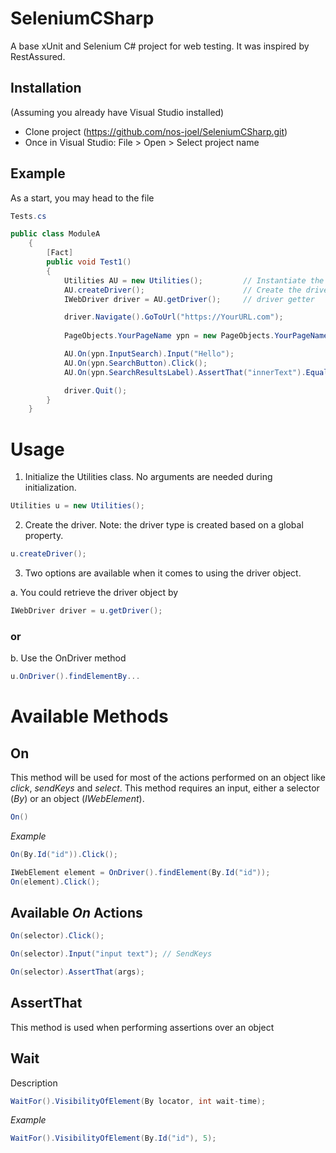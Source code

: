 ﻿# SeleniumCSharp

A base xUnit and Selenium C# project for web testing. It was inspired by RestAssured.

## Installation
(Assuming you already have Visual Studio installed)

* Clone project (https://github.com/nos-joel/SeleniumCSharp.git)
* Once in Visual Studio: File > Open > Select project name

## Example

As a start, you may head to the file
```cs
Tests.cs
```

```cs
public class ModuleA
    {       
        [Fact]
        public void Test1()
        {
            Utilities AU = new Utilities();         // Instantiate the Utilities class. You may choose another name instead of AU
            AU.createDriver();                      // Create the driver
            IWebDriver driver = AU.getDriver();     // driver getter

            driver.Navigate().GoToUrl("https://YourURL.com");
          
            PageObjects.YourPageName ypn = new PageObjects.YourPageName(); // Instantiate the Page class of your need

            AU.On(ypn.InputSearch).Input("Hello");
            AU.On(ypn.SearchButton).Click();
            AU.On(ypn.SearchResultsLabel).AssertThat("innerText").Equals("No results were found!");

            driver.Quit();
        }
    }
```

# Usage

1. Initialize the Utilities class. No arguments are needed during initialization.
```cs
Utilities u = new Utilities();
```

2. Create the driver. Note: the driver type is created based on a global property.
```cs
u.createDriver();
```

3. Two options are available when it comes to using the driver object.

a. You could retrieve the driver object by
```cs
IWebDriver driver = u.getDriver();
```
### or 
b. Use the OnDriver method 
```cs
u.OnDriver().findElementBy...
```

# Available Methods

## **On**

This method will be used for most of the actions performed on an object like *click*, *sendKeys* and *select*. This method requires an input, either a selector (*By*) or an object (*IWebElement*).

```cs
On()
```
*Example*

```cs
On(By.Id("id")).Click();
```
```cs
IWebElement element = OnDriver().findElement(By.Id("id"));
On(element).Click();
```

## Available *On* Actions

```cs
On(selector).Click();
```
```cs
On(selector).Input("input text"); // SendKeys
```
```cs
On(selector).AssertThat(args);
```

## AssertThat

This method is used when performing assertions over an object
## **Wait**

Description

```cs
WaitFor().VisibilityOfElement(By locator, int wait-time);
```
*Example*

```cs
WaitFor().VisibilityOfElement(By.Id("id"), 5);
```

